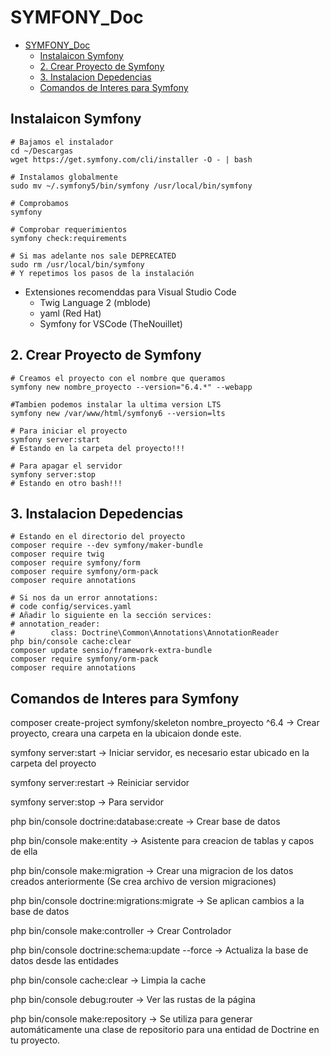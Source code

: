 # SYMFONY_Doc

[//]: # (version: 1.0)
[//]: # (author: Fran Dona Villar)
[//]: # (date: 2024-01-23)


- [SYMFONY\_Doc](#symfony_doc)
  - [Instalaicon Symfony](#instalaicon-symfony)
  - [2. Crear Proyecto de Symfony](#2-crear-proyecto-de-symfony)
  - [3. Instalacion Depedencias](#3-instalacion-depedencias)
  - [Comandos de Interes para Symfony](#comandos-de-interes-para-symfony)


## Instalaicon Symfony

```console
# Bajamos el instalador
cd ~/Descargas
wget https://get.symfony.com/cli/installer -O - | bash

# Instalamos globalmente
sudo mv ~/.symfony5/bin/symfony /usr/local/bin/symfony

# Comprobamos
symfony

# Comprobar requerimientos
symfony check:requirements

# Si mas adelante nos sale DEPRECATED
sudo rm /usr/local/bin/symfony
# Y repetimos los pasos de la instalación
```

- Extensiones recomenddas para Visual Studio Code
    - Twig Language 2 (mblode)
    - yaml (Red Hat)
    - Symfony for VSCode (TheNouillet)

## 2. Crear Proyecto de Symfony
```console
# Creamos el proyecto con el nombre que queramos
symfony new nombre_proyecto --version="6.4.*" --webapp

#Tambien podemos instalar la ultima version LTS
symfony new /var/www/html/symfony6 --version=lts

# Para iniciar el proyecto
symfony server:start
# Estando en la carpeta del proyecto!!!

# Para apagar el servidor
symfony server:stop
# Estando en otro bash!!!
```

## 3. Instalacion Depedencias
```console
# Estando en el directorio del proyecto
composer require --dev symfony/maker-bundle
composer require twig
composer require symfony/form
composer require symfony/orm-pack
composer require annotations

# Si nos da un error annotations:
# code config/services.yaml
# Añadir lo siguiente en la sección services:
# annotation_reader:
#        class: Doctrine\Common\Annotations\AnnotationReader
php bin/console cache:clear
composer update sensio/framework-extra-bundle
composer require symfony/orm-pack
composer require annotations
```

## Comandos de Interes para Symfony

composer create-project symfony/skeleton nombre_proyecto ^6.4
-> Crear proyecto, creara una carpeta en la ubicaion donde este.

symfony server:start
-> Iniciar servidor, es necesario estar ubicado en la carpeta del proyecto

symfony server:restart
-> Reiniciar servidor

symfony server:stop
-> Para servidor

php bin/console doctrine:database:create
-> Crear base de datos

php bin/console make:entity
-> Asistente para creacion de tablas y capos de ella

php bin/console make:migration
-> Crear una migracion de los datos creados anteriormente (Se crea archivo de version migraciones)

php bin/console doctrine:migrations:migrate
-> Se aplican cambios a la base de datos

php bin/console make:controller
-> Crear Controlador

php bin/console doctrine:schema:update --force
-> Actualiza la base de datos desde las entidades

php bin/console cache:clear
-> Limpia la cache

php bin/console debug:router
-> Ver las rustas de la página

php bin/console make:repository
-> Se utiliza para generar automáticamente una clase de repositorio para una entidad de Doctrine en tu proyecto.
